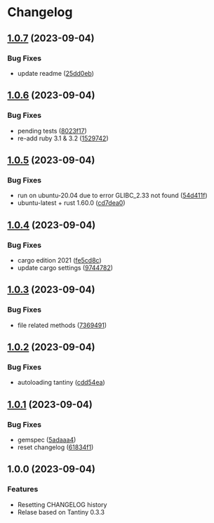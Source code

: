 # Changelog

## [1.0.7](https://github.com/a-chris/tantiny-in-memory/compare/v1.0.6...v1.0.7) (2023-09-04)


### Bug Fixes

* update readme ([25dd0eb](https://github.com/a-chris/tantiny-in-memory/commit/25dd0eba68c0befc0dcfe0df95d507f429e78f6f))

## [1.0.6](https://github.com/a-chris/tantiny-in-memory/compare/v1.0.5...v1.0.6) (2023-09-04)


### Bug Fixes

* pending tests ([8023f17](https://github.com/a-chris/tantiny-in-memory/commit/8023f1744da2e88ba43e421f400f64aaf1abe4a2))
* re-add ruby 3.1 & 3.2 ([1529742](https://github.com/a-chris/tantiny-in-memory/commit/15297425068d0c1281830947b3bf19f7d53dc162))

## [1.0.5](https://github.com/a-chris/tantiny-in-memory/compare/v1.0.4...v1.0.5) (2023-09-04)


### Bug Fixes

* run on ubuntu-20.04 due to error GLIBC_2.33 not found ([54d411f](https://github.com/a-chris/tantiny-in-memory/commit/54d411f793c4bc95a9e2f1844387b458008777f0))
* ubuntu-latest + rust 1.60.0 ([cd7dea0](https://github.com/a-chris/tantiny-in-memory/commit/cd7dea0f74a014331933319eac6925663ca26489))

## [1.0.4](https://github.com/a-chris/tantiny-in-memory/compare/v1.0.3...v1.0.4) (2023-09-04)


### Bug Fixes

* cargo edition 2021 ([fe5cd8c](https://github.com/a-chris/tantiny-in-memory/commit/fe5cd8cb264761026a9092ec8e2ac7cc674145de))
* update cargo settings ([9744782](https://github.com/a-chris/tantiny-in-memory/commit/97447825d437c44332c66334bc3e070afec23913))

## [1.0.3](https://github.com/a-chris/tantiny-in-memory/compare/v1.0.2...v1.0.3) (2023-09-04)


### Bug Fixes

* file related methods ([7369491](https://github.com/a-chris/tantiny-in-memory/commit/736949108cc883fbc7d8cd25a57746778b0ba6e2))

## [1.0.2](https://github.com/a-chris/tantiny-in-memory/compare/v1.0.1...v1.0.2) (2023-09-04)


### Bug Fixes

* autoloading tantiny ([cdd54ea](https://github.com/a-chris/tantiny-in-memory/commit/cdd54ea7edf1db2de33bdd2e4e43d0f63a90b170))

## [1.0.1](https://github.com/a-chris/tantiny-in-memory/compare/v1.0.0...v1.0.1) (2023-09-04)


### Bug Fixes

* gemspec ([5adaaa4](https://github.com/a-chris/tantiny-in-memory/commit/5adaaa4c5c01ff78ec957ef8be2d13a2779dbcc1))
* reset changelog ([61834f1](https://github.com/a-chris/tantiny-in-memory/commit/61834f1b50c6cee30884e72cef365a81548811a9))

## 1.0.0 (2023-09-04)

### Features

- Resetting CHANGELOG history
- Relase based on Tantiny 0.3.3
